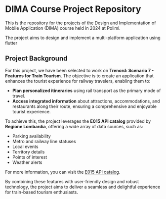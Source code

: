 # DIMA Course Project Repository

This is the repository for the projects of the Design and Implementation of Mobile Application (DIMA) course held in 2024 at Polimi.

The project aims to design and implement a multi-platform application using flutter
  
## Project Background  

For this project, we have been selected to work on **Trenord: Scenario 7 - Features for Train Tourism**. The objective is to create an application that enhances the tourist experience for railway travelers, enabling them to:  

- **Plan personalized itineraries** using rail transport as the primary mode of travel.  
- **Access integrated information** about attractions, accommodations, and restaurants along their route, ensuring a comprehensive and enjoyable tourist experience.  

To achieve this, the project leverages the **E015 API catalog** provided by **Regione Lombardia**, offering a wide array of data sources, such as:  

- Parking availability  
- Metro and railway line statuses  
- Local events  
- Territory details  
- Points of interest  
- Weather alerts  

For more information, you can visit the [E015 API catalog](https://www.e015.regione.lombardia.it/site/api-catalog).  

By combining these features with user-friendly design and robust technology, the project aims to deliver a seamless and delightful experience for train-based tourism enthusiasts.  

